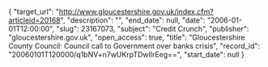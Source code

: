 {
  "target_url": "http://www.gloucestershire.gov.uk/index.cfm?articleid=20168", 
  "description": "", 
  "end_date": null, 
  "date": "2006-01-01T12:00:00", 
  "slug": 23167073, 
  "subject": "Credit Crunch", 
  "publisher": "gloucestershire.gov.uk", 
  "open_access": true, 
  "title": "Gloucestershire County Council: Council call to Government over banks crisis", 
  "record_id": "20060101T120000/q1bNV+n7wUKrpTDwIlrEeg==", 
  "start_date": null
}

